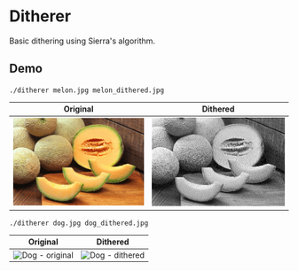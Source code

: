 # Ditherer

Basic dithering using Sierra's algorithm.


## Demo

```
./ditherer melon.jpg melon_dithered.jpg
```
Original | Dithered
--- | --- 
![Melon - original](https://raw.githubusercontent.com/evuez/ditherer/master/demo/melon.jpg) | ![Melon - dithered](https://raw.githubusercontent.com/evuez/ditherer/master/demo/melon_dithered.jpg)


```
./ditherer dog.jpg dog_dithered.jpg
```

Original | Dithered
--- | ---
![Dog - original](https://raw.githubusercontent.com/evuez/ditherer/master/demo/dog.jpg) | ![Dog - dithered](https://raw.githubusercontent.com/evuez/ditherer/master/demo/dog_dithered.jpg)
